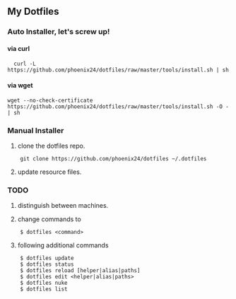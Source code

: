 ## My Dotfiles


### Auto Installer, let's screw up!

#### via curl
```
  curl -L https://github.com/phoenix24/dotfiles/raw/master/tools/install.sh | sh
```

#### via wget
```
wget --no-check-certificate https://github.com/phoenix24/dotfiles/raw/master/tools/install.sh -O - | sh
```


### Manual Installer
1. clone the dotfiles repo.
```
    git clone https://github.com/phoenix24/dotfiles ~/.dotfiles
```

2. update resource files.


### TODO
1. distinguish between machines.

2. change commands to
```
    $ dotfiles <command>
```

3. following additional commands
```
    $ dotfiles update
    $ dotfiles status
    $ dotfiles reload [helper|alias|paths]
    $ dotfiles edit <helper|alias|paths>
    $ dotfiles nuke
    $ dotfiles list
```

